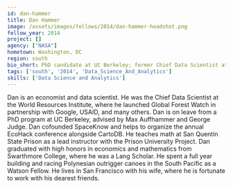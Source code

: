 ```yaml
---
id: dan-hammer
title: Dan Hammer
image: /assets/images/fellows/2014/dan-hammer-headshot.png
fellow_year: 2014
project: []
agency: ["NASA"]
hometown: Washington, DC
region: south
bio_short: PhD candidate at UC Berkeley; former Chief Data Scientist at World Resources Institute; environmental economics, mostly in clojure & python
tags: ['south', '2014', 'Data_Science_And_Analytics']
skills: ['Data Science and Analytics']
---
```


Dan is an economist and data scientist. He was the Chief Data Scientist at the World Resources Institute, where he launched Global Forest Watch in partnership with Google, USAID, and many others. Dan is on leave from a PhD program at UC Berkeley, advised by Max Auffhammer and George Judge. Dan cofounded SpaceKnow and helps to organize the annual EcoHack conference alongside CartoDB. He teaches math at San Quentin State Prison as a lead instructor with the Prison University Project. Dan graduated with high honors in economics and mathematics from Swarthmore College, where he was a Lang Scholar. He spent a full year building and racing Polynesian outrigger canoes in the South Pacific as a Watson Fellow. He lives in San Francisco with his wife, where he is fortunate to work with his dearest friends.
